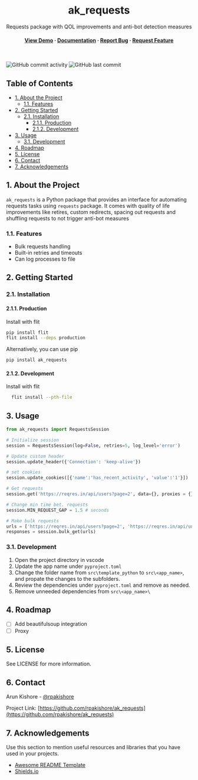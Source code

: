<!--- Heading --->
<div align="center">
  <h1>ak_requests</h1>
  <p>
    Requests package with QOL improvements and anti-bot detection measures
  </p>
<h4>
    <a href="https://github.com/rpakishore/ak_requests/">View Demo</a>
  <span> · </span>
    <a href="https://github.com/rpakishore/ak_requests">Documentation</a>
  <span> · </span>
    <a href="https://github.com/rpakishore/ak_requests/issues/">Report Bug</a>
  <span> · </span>
    <a href="https://github.com/rpakishore/ak_requests/issues/">Request Feature</a>
  </h4>
</div>
<br />

![GitHub commit activity](https://img.shields.io/github/commit-activity/m/rpakishore/ak_requests)
![GitHub last commit](https://img.shields.io/github/last-commit/rpakishore/ak_requests)
<!-- Table of Contents -->
<h2>Table of Contents</h2>

- [1. About the Project](#1-about-the-project)
  - [1.1. Features](#11-features)
- [2. Getting Started](#2-getting-started)
  - [2.1. Installation](#21-installation)
    - [2.1.1. Production](#211-production)
    - [2.1.2. Development](#212-development)
- [3. Usage](#3-usage)
  - [3.1. Development](#31-development)
- [4. Roadmap](#4-roadmap)
- [5. License](#5-license)
- [6. Contact](#6-contact)
- [7. Acknowledgements](#7-acknowledgements)

<!-- About the Project -->
## 1. About the Project

`ak_requests` is a Python package that provides an interface for automating requests tasks using `requests` package. It comes with quality of life improvements like retires, custom redirects, spacing out requests and shuffling requests to not trigger anti-bot measures 

<!-- Features -->
### 1.1. Features

- Bulk requests handling
- Built-in retries and timeouts
- Can log processes to file

<!-- Getting Started -->
## 2. Getting Started


<!-- Installation -->
### 2.1. Installation

#### 2.1.1. Production

Install with flit

```bash
pip install flit
flit install --deps production
```

Alternatively, you can use pip

```bash
pip install ak_requests
```

#### 2.1.2. Development

Install with flit

```bash
  flit install --pth-file
```

<!-- Usage -->
## 3. Usage

```python
from ak_requests import RequestsSession

# Initialize session
session = RequestsSession(log=False, retries=5, log_level='error') 

# Update custom header
session.update_header({'Connection': 'keep-alive'})

# set cookies
session.update_cookies([{'name':'has_recent_activity', 'value':'1'}])

# Get requests
session.get('https://reqres.in/api/users?page=2', data={}, proxies = {} ) # Can accept any requests parameters

# Change min time bet. requests
session.MIN_REQUEST_GAP = 1.5 # seconds

# Make bulk requests
urls = ['https://reqres.in/api/users?page=2', 'https://reqres.in/api/unknown']
responses = session.bulk_get(urls)

```

### 3.1. Development

1. Open the project directory in vscode
2. Update the app name under `pyproject.toml`
3. Change the folder name from `src\template_python` to `src\<app_name>`, and propate the changes to the subfolders.
4. Review the dependencies under `pyproject.toml` and remove as needed.
5. Remove unneeded dependencies from `src\<app_name>\`

<!-- Roadmap -->
## 4. Roadmap

- [ ] Add beautifulsoup integration
- [ ] Proxy

<!-- License -->
## 5. License

See LICENSE for more information.

<!-- Contact -->
## 6. Contact

Arun Kishore - [@rpakishore](mailto:pypi@rpakishore.co.in)

Project Link: [https://github.com/rpakishore/ak_requests](https://github.com/rpakishore/ak_requests)

<!-- Acknowledgments -->
## 7. Acknowledgements

Use this section to mention useful resources and libraries that you have used in your projects.

- [Awesome README Template](https://github.com/Louis3797/awesome-readme-template/blob/main/README-WITHOUT-EMOJI.md)
- [Shields.io](https://shields.io/)